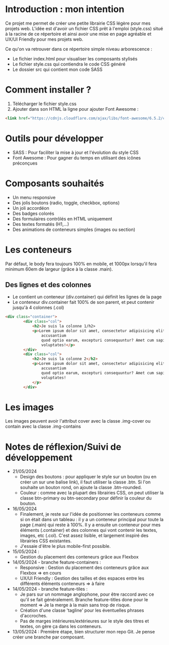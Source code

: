 # Introduction : mon intention
Ce projet me permet de créer une petite librairie CSS légère pour mes projets web. L'idée est d'avoir un fichier CSS prêt à l'emploi (style.css) situé à la racine de ce répertoire et ainsi avoir une mise en page agréable et UX/UI Friendly pour mes projets web.

Ce qu'on va retrouver dans ce répertoire simple niveau arborescence : 
* Le fichier index.html pour visualiser les composants stylisés
* Le fichier style.css qui contiendra le code CSS généré
* Le dossier src qui contient mon code SASS

# Comment installer ?
1. Télécharger le fichier style.css
2. Ajouter dans son HTML la ligne pour ajouter Font Awesome : 
```html
<link href="https://cdnjs.cloudflare.com/ajax/libs/font-awesome/6.5.2/css/fontawesome.min.css" rel="stylesheet" />
```

# Outils pour développer
* SASS : Pour faciliter la mise à jour et l'évolution du style CSS
* Font Awesome : Pour gagner du temps en utilisant des icônes préconçues

# Composants souhaités
* Un menu responsive
* Des jolis boutons (radio, toggle, checkbox, options)
* Un joli accordéon
* Des badges colorés
* Des formulaires contrôlés en HTML uniquement
* Des textes formatés (H1,...)
* Des animations de conteneurs simples (images ou section)

# Les conteneurs
Par défaut, le body fera toujours 100% en mobile, et 1000px lorsqu'il fera minimum 60em de largeur (grâce à la classe .main).

## Des lignes et des colonnes
* Le <body> contient un conteneur (div.container) qui définit les lignes de la page
* Le conteneur div.container fait 100% de son parent, et peut contenir jusqu'à 4 colonnes (.col)
```html
<div class="container">
        <div class="col">
            <h2>Je suis la colonne 1/h2>
            <p>Lorem ipsum dolor sit amet, consectetur adipisicing elit. Maiores ad quis debitis rerum officia
                accusantium
                quod optio earum, excepturi consequuntur? Amet cum sapiente id harum neque illo assumenda error
                voluptates!</p>
        </div>
        <div class="col">
            <h2>Je suis la colonne 2</h2>
            <p>Lorem ipsum dolor sit amet, consectetur adipisicing elit. Maiores ad quis debitis rerum officia
                accusantium
                quod optio earum, excepturi consequuntur? Amet cum sapiente id harum neque illo assumenda error
                voluptates!
            </p>
        </div>
```
# Les images
Les images peuvent avoir l'attribut cover avec la classe .img-cover ou contain avec la classe .img-contains

# Notes de réflexion/Suivi de développement
* 21/05/2024
  - Design des boutons : pour appliquer le style sur un bouton (ou en créer un sur une balise link), il faut utiliser la classe .btn. Si l'on souhaite un bouton rond, on ajoute la classe .btn-rounded. 
  - Couleur : comme avec la plupart des librairies CSS, on peut utiliser la classe btn-primary ou btn-secondary pour définir la couleur du bouton.
* 16/05/2024
  - Finalement, je reste sur l'idée de positionner les conteneurs comme si on était dans un tableau : il y a un conteneur principal pour toute la page (.main) qui reste à 100%. Il y a ensuite un conteneur pour mes éléments (.container) et des colonnes qui vont contenir les textes, images, etc (.col). C'est assez lisible, et largement inspiré des librairies CSS existantes.
  - J'essaie d'être le plus mobile-first possible.
* 15/05/2024 : 
  - Gestion du placement des conteneurs grâce aux Flexbox 
* 14/05/2024 - branche feature-containers : 
  - Responsive : Gestion du placement des conteneurs grâce aux Flexbox => en cours
  - UX/UI Friendly : Gestion des tailles et des espaces entre les différents éléments conteneurs => à faire 
* 14/05/2024 - branche feature-tiles : 
  - Je pars sur un nommage anglophone, pour être raccord avec ce qu'il se fait généralement. Branche feature-titles done pour le moment => Je la merge à la main sans trop de risque.
  - Création d'une classe 'tagline' pour les éventuelles phrases d'accroches.
  - Pas de marges intérieures/extérieures sur le style des titres et textes, on gère ça dans les conteneurs.
* 13/05/2024 : Première étape, bien structurer mon repo Git. Je pense créer une branche par composant. 

